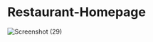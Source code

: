 # Restaurant-Homepage
![Screenshot (29)](https://github.com/Anjali2104/Restaurant-Homepage/assets/86160355/5c0d032a-7411-4b64-87ed-f6bd87353a95)
